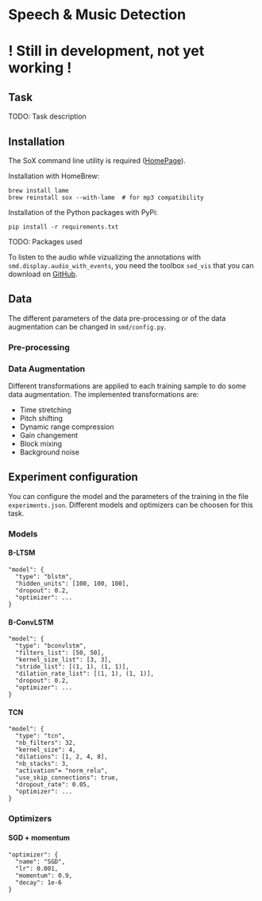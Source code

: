 # Speech & Music Detection

# ! Still in development, not yet working !

## Task

TODO: Task description

## Installation

The SoX command line utility is required ([HomePage](http://sox.sourceforge.net)).

Installation with HomeBrew:

    brew install lame
    brew reinstall sox --with-lame  # for mp3 compatibility

Installation of the Python packages with PyPi:

    pip install -r requirements.txt

TODO: Packages used

To listen to the audio while vizualizing the annotations with `smd.display.audio_with_events`, you need the toolbox `sed_vis` that you can download on [GitHub](https://github.com/TUT-ARG/sed_vis).

## Data

The different parameters of the data pre-processing or of the data augmentation can be changed in `smd/config.py`.

### Pre-processing

### Data Augmentation

Different transformations are applied to each training sample to do some data augmentation. The implemented transformations are:

- Time stretching
- Pitch shifting
- Dynamic range compression
- Gain changement
- Block mixing
- Background noise


## Experiment configuration

You can configure the model and the parameters of the training in the file `experiments.json`. Different models and optimizers can be choosen for this task.

### Models

#### B-LTSM

    "model": {
      "type": "blstm",
      "hidden_units": [100, 100, 100],
      "dropout": 0.2,
      "optimizer": ...
    }

#### B-ConvLSTM

    "model": {
      "type": "bconvlstm",
      "filters_list": [50, 50],
      "kernel_size_list": [3, 3],
      "stride_list": [(1, 1), (1, 1)],
      "dilation_rate_list": [(1, 1), (1, 1)],
      "dropout": 0.2,
      "optimizer": ...
    }

#### TCN

    "model": {
      "type": "tcn",
      "nb_filters": 32,
      "kernel_size": 4,
      "dilations": [1, 2, 4, 8],
      "nb_stacks": 3,
      "activation"= "norm_relu",
      "use_skip_connections": true,
      "dropout_rate": 0.05,
      "optimizer": ...
    }

### Optimizers

#### SGD + momentum

    "optimizer": {
      "name": "SGD",
      "lr": 0.001,
      "momentum": 0.9,
      "decay": 1e-6
    }
